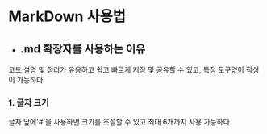 # MarkDown 사용법
* ## .md 확장자를 사용하는 이유
코드 설명 및 정리가 유용하고 쉽고 빠르게 저장 및 공유할 수 있고, 특정 도구없이 작성이 가능하다.

### 1. 글자 크기
글자 앞에'#'을 사용하면 크기를 조절할 수 있고 최대 6개까지 사용 가능하다.


